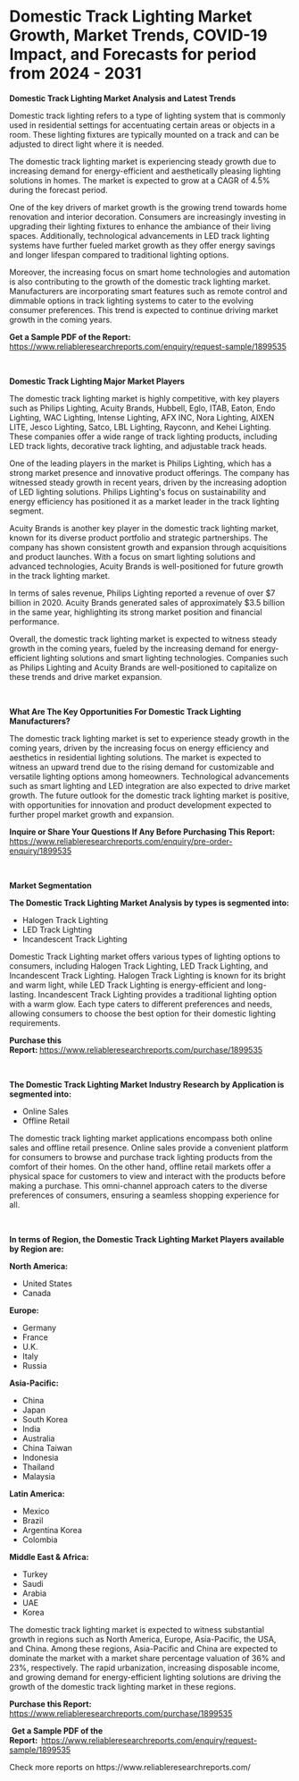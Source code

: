 <p><h1>Domestic Track Lighting Market Growth, Market Trends, COVID-19 Impact, and Forecasts for period from 2024 - 2031</h1></p><p><strong>Domestic Track Lighting Market Analysis and Latest Trends</strong></p>
<p><p>Domestic track lighting refers to a type of lighting system that is commonly used in residential settings for accentuating certain areas or objects in a room. These lighting fixtures are typically mounted on a track and can be adjusted to direct light where it is needed. </p><p>The domestic track lighting market is experiencing steady growth due to increasing demand for energy-efficient and aesthetically pleasing lighting solutions in homes. The market is expected to grow at a CAGR of 4.5% during the forecast period.</p><p>One of the key drivers of market growth is the growing trend towards home renovation and interior decoration. Consumers are increasingly investing in upgrading their lighting fixtures to enhance the ambiance of their living spaces. Additionally, technological advancements in LED track lighting systems have further fueled market growth as they offer energy savings and longer lifespan compared to traditional lighting options.</p><p>Moreover, the increasing focus on smart home technologies and automation is also contributing to the growth of the domestic track lighting market. Manufacturers are incorporating smart features such as remote control and dimmable options in track lighting systems to cater to the evolving consumer preferences. This trend is expected to continue driving market growth in the coming years.</p></p>
<p><strong>Get a Sample PDF of the Report:&nbsp;</strong> <a href="https://www.reliableresearchreports.com/enquiry/request-sample/1899535">https://www.reliableresearchreports.com/enquiry/request-sample/1899535</a></p>
<p>&nbsp;</p>
<p><strong>Domestic Track Lighting Major Market Players</strong></p>
<p><p>The domestic track lighting market is highly competitive, with key players such as Philips Lighting, Acuity Brands, Hubbell, Eglo, ITAB, Eaton, Endo Lighting, WAC Lighting, Intense Lighting, AFX INC, Nora Lighting, AIXEN LITE, Jesco Lighting, Satco, LBL Lighting, Rayconn, and Kehei Lighting. These companies offer a wide range of track lighting products, including LED track lights, decorative track lighting, and adjustable track heads.</p><p>One of the leading players in the market is Philips Lighting, which has a strong market presence and innovative product offerings. The company has witnessed steady growth in recent years, driven by the increasing adoption of LED lighting solutions. Philips Lighting's focus on sustainability and energy efficiency has positioned it as a market leader in the track lighting segment.</p><p>Acuity Brands is another key player in the domestic track lighting market, known for its diverse product portfolio and strategic partnerships. The company has shown consistent growth and expansion through acquisitions and product launches. With a focus on smart lighting solutions and advanced technologies, Acuity Brands is well-positioned for future growth in the track lighting market.</p><p>In terms of sales revenue, Philips Lighting reported a revenue of over $7 billion in 2020. Acuity Brands generated sales of approximately $3.5 billion in the same year, highlighting its strong market position and financial performance.</p><p>Overall, the domestic track lighting market is expected to witness steady growth in the coming years, fueled by the increasing demand for energy-efficient lighting solutions and smart lighting technologies. Companies such as Philips Lighting and Acuity Brands are well-positioned to capitalize on these trends and drive market expansion.</p></p>
<p>&nbsp;</p>
<p><strong>What Are The Key Opportunities For Domestic Track Lighting Manufacturers?</strong></p>
<p><p>The domestic track lighting market is set to experience steady growth in the coming years, driven by the increasing focus on energy efficiency and aesthetics in residential lighting solutions. The market is expected to witness an upward trend due to the rising demand for customizable and versatile lighting options among homeowners. Technological advancements such as smart lighting and LED integration are also expected to drive market growth. The future outlook for the domestic track lighting market is positive, with opportunities for innovation and product development expected to further propel market growth and expansion.</p></p>
<p><strong>Inquire or Share Your Questions If Any Before Purchasing This Report:</strong> <a href="https://www.reliableresearchreports.com/enquiry/pre-order-enquiry/1899535">https://www.reliableresearchreports.com/enquiry/pre-order-enquiry/1899535</a></p>
<p>&nbsp;</p>
<p><strong>Market Segmentation</strong></p>
<p><strong>The Domestic Track Lighting Market Analysis by types is segmented into:</strong></p>
<p><ul><li>Halogen Track Lighting</li><li>LED Track Lighting</li><li>Incandescent Track Lighting</li></ul></p>
<p><p>Domestic Track Lighting market offers various types of lighting options to consumers, including Halogen Track Lighting, LED Track Lighting, and Incandescent Track Lighting. Halogen Track Lighting is known for its bright and warm light, while LED Track Lighting is energy-efficient and long-lasting. Incandescent Track Lighting provides a traditional lighting option with a warm glow. Each type caters to different preferences and needs, allowing consumers to choose the best option for their domestic lighting requirements.</p></p>
<p><strong>Purchase this Report:&nbsp;</strong><a href="https://www.reliableresearchreports.com/purchase/1899535">https://www.reliableresearchreports.com/purchase/1899535</a></p>
<p>&nbsp;</p>
<p><strong>The Domestic Track Lighting Market Industry Research by Application is segmented into:</strong></p>
<p><ul><li>Online Sales</li><li>Offline Retail</li></ul></p>
<p><p>The domestic track lighting market applications encompass both online sales and offline retail presence. Online sales provide a convenient platform for consumers to browse and purchase track lighting products from the comfort of their homes. On the other hand, offline retail markets offer a physical space for customers to view and interact with the products before making a purchase. This omni-channel approach caters to the diverse preferences of consumers, ensuring a seamless shopping experience for all.</p></p>
<p>&nbsp;</p>
<p><strong>In terms of Region, the Domestic Track Lighting Market Players available by Region are:</strong></p>
<p>
    <p> <strong> North America: </strong>
        <ul>
            <li>United States</li>
            <li>Canada</li>
        </ul>
        </p> 
    <p> <strong> Europe: </strong>
        <ul>
            <li>Germany</li>
            <li>France</li>
            <li>U.K.</li>
            <li>Italy</li>
            <li>Russia</li>
        </ul>
        </p> 
    <p> <strong> Asia-Pacific: </strong>
        <ul>
            <li>China</li>
            <li>Japan</li>
            <li>South Korea</li>
            <li>India</li>
            <li>Australia</li>
            <li>China Taiwan</li>
            <li>Indonesia</li>
            <li>Thailand</li>
            <li>Malaysia</li>
        </ul>
        </p> 
    <p> <strong> Latin America: </strong>
        <ul>
            <li>Mexico</li>
            <li>Brazil</li>
            <li>Argentina Korea</li>
            <li>Colombia</li>
        </ul>
        </p> 
    <p> <strong> Middle East & Africa: </strong>
        <ul>
            <li>Turkey</li>
            <li>Saudi</li>
            <li>Arabia</li>
            <li>UAE</li>
            <li>Korea</li>
        </ul>
    </p>
    </p>
<p><p>The domestic track lighting market is expected to witness substantial growth in regions such as North America, Europe, Asia-Pacific, the USA, and China. Among these regions, Asia-Pacific and China are expected to dominate the market with a market share percentage valuation of 36% and 23%, respectively. The rapid urbanization, increasing disposable income, and growing demand for energy-efficient lighting solutions are driving the growth of the domestic track lighting market in these regions.</p></p>
<p><strong>Purchase this Report: </strong><a href="https://www.reliableresearchreports.com/purchase/1899535">https://www.reliableresearchreports.com/purchase/1899535</a></p>
<p>&nbsp;<strong>Get a Sample PDF of the Report:&nbsp;&nbsp;</strong><a href="https://www.reliableresearchreports.com/enquiry/request-sample/1899535">https://www.reliableresearchreports.com/enquiry/request-sample/1899535</a></p>
<p><strong></strong></p>
<p>Check more reports on https://www.reliableresearchreports.com/</p>